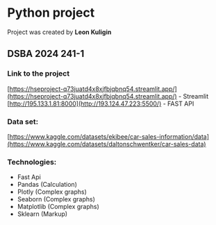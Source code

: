 # Python project

Project was created by **Leon Kuligin**

## DSBA 2024 241-1

### Link to the project
[https://hseproject-q73juatd4x8xjfbjqbnq54.streamlit.app/](https://hseproject-q73juatd4x8xjfbjqbnq54.streamlit.app/) - Streamlit <br>
[http://195.133.1.81:8000](http://193.124.47.223:5500/) - FAST API

### Data set: 
[https://www.kaggle.com/datasets/ekibee/car-sales-information/data](https://www.kaggle.com/datasets/daltonschwentker/car-sales-data)

### Technologies:
* Fast Api
* Pandas (Calculation)
* Plotly (Complex graphs)
* Seaborn (Complex graphs)
* Matplotlib (Complex graphs)
* Sklearn (Markup)
